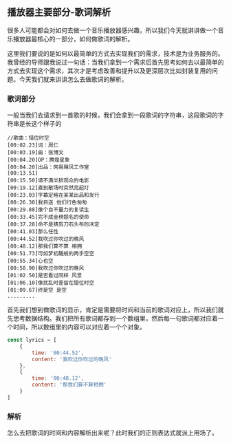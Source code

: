 ## 播放器主要部分-歌词解析

很多人可能都会对如何去做一个音乐播放器感兴趣，所以我们今天就讲讲做一个音乐播放器最核心的一部分，如何做歌词的解析。

这里我们要说的是如何以最简单的方式去实现我们的需求，技术是为业务服务的。我曾经的导师跟我说过一句话：当我们拿到一个需求后首先思考如何去以最简单的方式去实现这个需求，其次才是考虑改善和提升以及更深层次比如封装复用的问题。今天我们就来讲讲怎么去做歌词的解析。

### 歌词部分

一般当我们去请求到一首歌的时候，我们会拿到一段歌词的字符串，这段歌词的字符串是长这个样子的

```
//歌曲：错位时空
[00:02.23]词：周仁
[00:03.19]曲：张博文
[00:04.20]OP：腾煌星象
[00:04.20]出品：网易飓风工作室
[00:13.51]
[00:15.50]填不满半排观众的电影
[00:19.12]直到散场时突然亮起灯
[00:23.03]字幕定格在某某出品和发行
[00:26.30]我目送 他们行色匆匆
[00:29.88]像个自不量力的复读生
[00:33.45]完不成金榜题名的使命
[00:37.28]命不是猜剪刀石头布的决定
[00:41.03]那么任性
[00:44.52]我吹过你吹过的晚风
[00:48.12]那我们算不算 相拥
[00:51.73]可如梦初醒般的两手空空
[00:55.34]心也空
[00:58.90]我吹过你吹过的晚风
[01:02.50]是否看过同样 风景
[01:06.10]像扰乱时差留在错位时空
[01:09.67]终是空 是空
.........
```

首先我们想到做歌词的显示，肯定是需要将时间和当前的歌词对应上，所以我们就先思考数据结构。我们把所有歌词都存到一个数组里，然后每一句歌词都对应着一个时间，所以数组里的内容可以对应着一个个对象。

```js
const lyrics = [
    {
    	time: '00:44.52',
    	content: '我吹过你吹过的晚风'
	},
    {
        time: '00:48.12',
    	content: '那我们算不算相拥'
    }
]
```

### 解析

怎么去把歌词的时间和内容解析出来呢？此时我们的正则表达式就派上用场了。